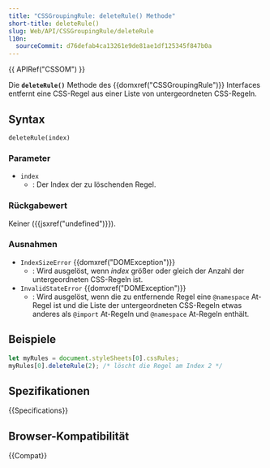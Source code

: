 ```yaml
---
title: "CSSGroupingRule: deleteRule() Methode"
short-title: deleteRule()
slug: Web/API/CSSGroupingRule/deleteRule
l10n:
  sourceCommit: d76defab4ca13261e9de81ae1df125345f847b0a
---
```


{{ APIRef("CSSOM") }}

Die **`deleteRule()`** Methode des
{{domxref("CSSGroupingRule")}} Interfaces entfernt eine CSS-Regel aus einer Liste von untergeordneten CSS-Regeln.

## Syntax

```js-nolint
deleteRule(index)
```

### Parameter

- `index`
  - : Der Index der zu löschenden Regel.

### Rückgabewert

Keiner ({{jsxref("undefined")}}).

### Ausnahmen

- `IndexSizeError` {{domxref("DOMException")}}
  - : Wird ausgelöst, wenn _index_ größer oder gleich der Anzahl der untergeordneten CSS-Regeln ist.
- `InvalidStateError` {{domxref("DOMException")}}
  - : Wird ausgelöst, wenn die zu entfernende Regel eine `@namespace` At-Regel ist und die Liste der untergeordneten CSS-Regeln etwas anderes als `@import` At-Regeln und `@namespace` At-Regeln enthält.

## Beispiele

```js
let myRules = document.styleSheets[0].cssRules;
myRules[0].deleteRule(2); /* löscht die Regel am Index 2 */
```

## Spezifikationen

{{Specifications}}

## Browser-Kompatibilität

{{Compat}}
